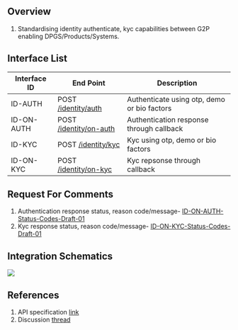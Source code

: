 ## Overview
1. Standardising identity authenticate, kyc capabilities between G2P enabling DPGS/Products/Systems.

## Interface List

| Interface ID | End Point | Description | 
| ------------ | --------- | ----------- |
| ID-AUTH | POST [/identity/auth](https://g2p-connect.github.io/specs/dist/g2p-identity.html#operation/post_g2p_id_auth) | Authenticate using otp, demo or bio factors | 
| ID-ON-AUTH | POST [/identity/on-auth](https://g2p-connect.github.io/specs/dist/g2p-identity.html#operation/post_g2p_id_on-auth) | Authentication response through callback | 
| ID-KYC | POST [/identity/kyc](https://g2p-connect.github.io/specs/dist/g2p-identity.html#operation/put_g2p_id_kyc) | Kyc using otp, demo or bio factors |
| ID-ON-KYC | POST [/identity/on-kyc](https://g2p-connect.github.io/specs/dist/g2p-identity.html#operation/put_g2p_id_on-kyc) | Kyc repsonse through callback |

## Request For Comments
1. Authentication response status, reason code/message- [ID-ON-AUTH-Status-Codes-Draft-01](https://github.com/G2P-Connect/specs/blob/draft/docs/rfc/specs-draft/ID-ON-AUTH-Status-Codes-Draft-01.md)
2. Kyc response status, reason code/message- [ID-ON-KYC-Status-Codes-Draft-01](https://github.com/G2P-Connect/specs/blob/draft/docs/rfc/specs-draft/ID-ON-KYC-Status-Codes-Draft-01.md)

## Integration Schematics
![](./images/draw.io/interface-identity.drawio.png)


## References
1. API specification [link](https://g2p-connect.github.io/specs/dist/g2p-identity.html)
2. Discussion [thread](https://github.com/G2P-Connect/.github/discussions)